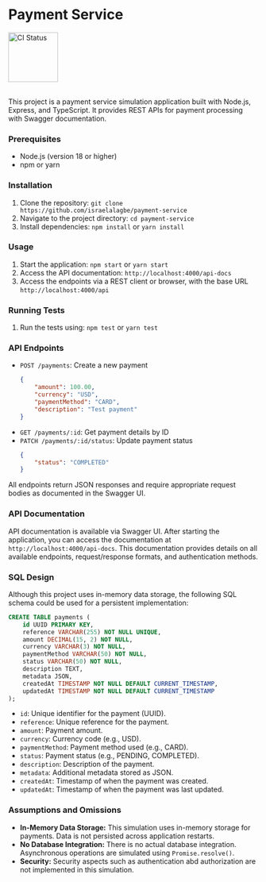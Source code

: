 # Payment Service

<a href="https://github.com/israelalagbe/payment-service/actions/workflows/ci.yml">
  <img src="https://github.com/israelalagbe/payment-service/actions/workflows/ci.yml/badge.svg" alt="CI Status" width="100">
</a>
<br>
<br>

This project is a payment service simulation application built with Node.js, Express, and TypeScript. It provides REST APIs for payment processing with Swagger documentation.

### Prerequisites

*   Node.js (version 18 or higher)
*   npm or yarn

### Installation

1.  Clone the repository: `git clone https://github.com/israelalagbe/payment-service`
2.  Navigate to the project directory: `cd payment-service`
3.  Install dependencies: `npm install` or `yarn install`

### Usage

1.  Start the application: `npm start` or `yarn start`
2.  Access the API documentation: `http://localhost:4000/api-docs`
3.  Access the endpoints via a REST client or browser, with the base URL `http://localhost:4000/api`

### Running Tests

1.  Run the tests using: `npm test` or `yarn test`

### API Endpoints

*   `POST /payments`: Create a new payment
    ```json
    {
        "amount": 100.00,
        "currency": "USD",
        "paymentMethod": "CARD",
        "description": "Test payment"
    }
    ```
*   `GET /payments/:id`: Get payment details by ID
*   `PATCH /payments/:id/status`: Update payment status
    ```json
    {
        "status": "COMPLETED"
    }
    ```

All endpoints return JSON responses and require appropriate request bodies as documented in the Swagger UI.

### API Documentation

API documentation is available via Swagger UI. After starting the application, you can access the documentation at `http://localhost:4000/api-docs`. This documentation provides details on all available endpoints, request/response formats, and authentication methods.

### SQL Design

Although this project uses in-memory data storage, the following SQL schema could be used for a persistent implementation:

```sql
CREATE TABLE payments (
    id UUID PRIMARY KEY,
    reference VARCHAR(255) NOT NULL UNIQUE,
    amount DECIMAL(15, 2) NOT NULL,
    currency VARCHAR(3) NOT NULL,
    paymentMethod VARCHAR(50) NOT NULL,
    status VARCHAR(50) NOT NULL,
    description TEXT,
    metadata JSON,
    createdAt TIMESTAMP NOT NULL DEFAULT CURRENT_TIMESTAMP,
    updatedAt TIMESTAMP NOT NULL DEFAULT CURRENT_TIMESTAMP
);
```

*   `id`: Unique identifier for the payment (UUID).
*   `reference`: Unique reference for the payment.
*   `amount`: Payment amount.
*   `currency`: Currency code (e.g., USD).
*   `paymentMethod`: Payment method used (e.g., CARD).
*   `status`: Payment status (e.g., PENDING, COMPLETED).
*   `description`: Description of the payment.
*   `metadata`: Additional metadata stored as JSON.
*   `createdAt`: Timestamp of when the payment was created.
*   `updatedAt`: Timestamp of when the payment was last updated.

### Assumptions and Omissions

*   **In-Memory Data Storage:** This simulation uses in-memory storage for payments. Data is not persisted across application restarts.
*   **No Database Integration:** There is no actual database integration. Asynchronous operations are simulated using `Promise.resolve()`.
*   **Security:** Security aspects such as authentication abd authorization are not implemented in this simulation.


